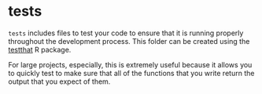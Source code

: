# tests

`tests` includes files to test your code to ensure that it is running properly throughout the development process. This folder can be created using the [testthat][1] R package. 

For large projects, especially, this is extremely useful because it allows you to quickly test to make sure that all of the functions that you write return the output that you expect of them.

[1]: https://cran.r-project.org/package=testthat
